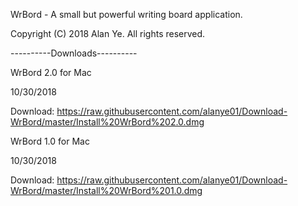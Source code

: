 WrBord - A small but powerful writing board application. 

Copyright (C) 2018 Alan Ye. All rights reserved. 

----------Downloads----------

WrBord 2.0 for Mac

10/30/2018

Download: https://raw.githubusercontent.com/alanye01/Download-WrBord/master/Install%20WrBord%202.0.dmg

WrBord 1.0 for Mac

10/30/2018

Download: https://raw.githubusercontent.com/alanye01/Download-WrBord/master/Install%20WrBord%201.0.dmg

